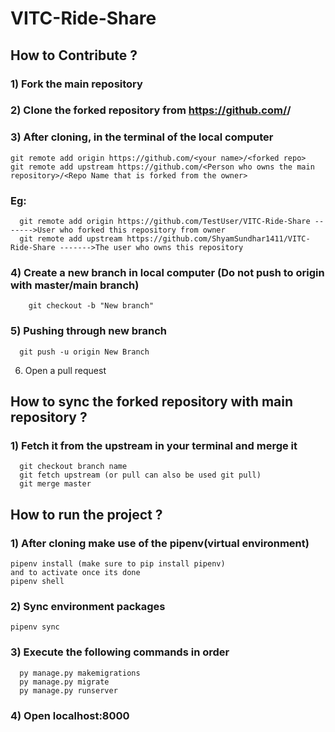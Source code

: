 # VITC-Ride-Share
## How to Contribute ?
### 1) Fork the main repository
### 2) Clone the forked repository from https://github.com/<your name>/<forked repo>
### 3) After cloning, in the terminal of the local computer  

  ```
  git remote add origin https://github.com/<your name>/<forked repo>
  git remote add upstream https://github.com/<Person who owns the main repository>/<Repo Name that is forked from the owner>
  ``` 
  ### Eg:
  ```
    git remote add origin https://github.com/TestUser/VITC-Ride-Share ------->User who forked this repository from owner
    git remote add upstream https://github.com/ShyamSundhar1411/VITC-Ride-Share ------->The user who owns this repository
  ```
 ### 4) Create a new branch in local computer (Do not push to origin with master/main branch)
  ```
      git checkout -b "New branch"
  ```
 ### 5) Pushing through new branch
  ```
    git push -u origin New Branch
  ```
  6) Open a pull request 
 ## How to sync the forked repository with main repository ?
  ### 1) Fetch it from the upstream in your terminal and merge it
  ```
    git checkout branch name
    git fetch upstream (or pull can also be used git pull)
    git merge master
  ```
  ## How to run the project ?
  ### 1) After cloning make use of the pipenv(virtual environment)
  ```
  pipenv install (make sure to pip install pipenv)
  and to activate once its done
  pipenv shell
  ```
  ### 2) Sync environment packages
  ```
  pipenv sync
  ```
  ### 3) Execute the following commands in order
  ```
    py manage.py makemigrations
    py manage.py migrate
    py manage.py runserver
  ```
  ### 4) Open localhost:8000
